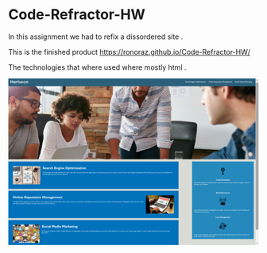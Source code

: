 # Code-Refractor-HW 

In this assignment we had to refix a dissordered site .  

This is the finished product https://ronoraz.github.io/Code-Refractor-HW/

The technologies that where used where mostly html .  

![](assets/images/Screenshot%20(26).png)
